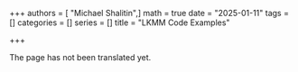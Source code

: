 +++
authors = [ "Michael Shalitin",]
math = true
date = "2025-01-11"
tags = []
categories = []
series = []
title = "LKMM Code Examples"

+++

The page has not been translated yet.